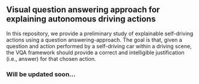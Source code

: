 ## Visual question answering approach for explaining autonomous driving actions

In this repository, we provide a preliminary study of explainable self-driving actions using a question answering-approach. The goal is that, given a question and action performed by a self-driving car within a driving scene, the VQA framework should provide a correct and intelligible justification (i.e., answer) for that chosen action.  
### Will be updated soon...
